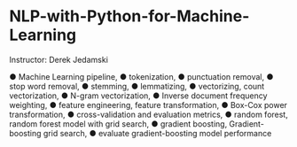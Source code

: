 # NLP-with-Python-for-Machine-Learning

Instructor: Derek Jedamski

●	Machine Learning pipeline, 
●	tokenization, 
●	punctuation removal, 
●	stop word removal, 
●	stemming, 
●	lemmatizing, 
●	vectorizing, count vectorization, 
●	N-gram vectorization, 
●	Inverse document frequency weighting, 
●	feature engineering, feature transformation, 
●	Box-Cox power transformation, 
●	cross-validation and evaluation metrics, 
●	random forest, random forest model with grid search, 
●	gradient boosting, Gradient-boosting grid search, 
●	evaluate gradient-boosting model performance 

